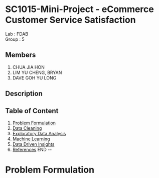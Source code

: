 # SC1015-Mini-Project - eCommerce Customer Service Satisfaction
Lab : FDAB\
Group : 5

Members 
--
1. CHUA JIA HON
2. LIM YU CHENG, BRYAN
3. DAVE GOH YU LONG

Description
--


Table of Content
--
1. [Problem Formulation](#problem-formulation)
2. [Data Cleaning]()
3. [Exploratory Data Analysis]()
4. [Machine Learning]()
5. [Data Driven Insights]()
6. [References]()
END
--
# Problem Formulation 
